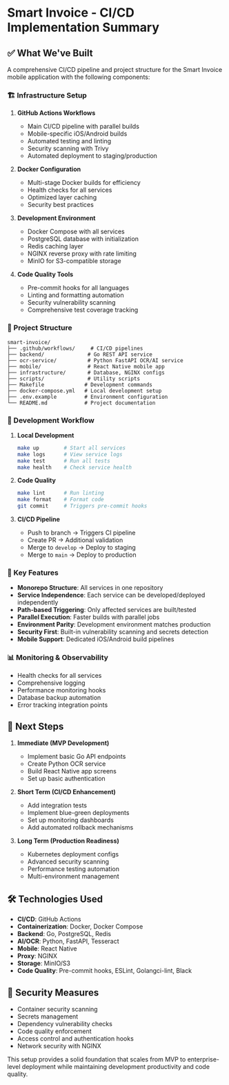# Smart Invoice - CI/CD Implementation Summary

## ✅ What We've Built

A comprehensive CI/CD pipeline and project structure for the Smart Invoice mobile application with the following components:

### 🏗️ Infrastructure Setup

1. **GitHub Actions Workflows**
   - Main CI/CD pipeline with parallel builds
   - Mobile-specific iOS/Android builds
   - Automated testing and linting
   - Security scanning with Trivy
   - Automated deployment to staging/production

2. **Docker Configuration**
   - Multi-stage Docker builds for efficiency
   - Health checks for all services
   - Optimized layer caching
   - Security best practices

3. **Development Environment**
   - Docker Compose with all services
   - PostgreSQL database with initialization
   - Redis caching layer
   - NGINX reverse proxy with rate limiting
   - MinIO for S3-compatible storage

4. **Code Quality Tools**
   - Pre-commit hooks for all languages
   - Linting and formatting automation
   - Security vulnerability scanning
   - Comprehensive test coverage tracking

### 📁 Project Structure

```
smart-invoice/
├── .github/workflows/     # CI/CD pipelines
├── backend/              # Go REST API service
├── ocr-service/          # Python FastAPI OCR/AI service
├── mobile/               # React Native mobile app
├── infrastructure/       # Database, NGINX configs
├── scripts/              # Utility scripts
├── Makefile             # Development commands
├── docker-compose.yml   # Local development setup
├── .env.example         # Environment configuration
└── README.md            # Project documentation
```

### 🚀 Development Workflow

1. **Local Development**
   ```bash
   make up        # Start all services
   make logs      # View service logs
   make test      # Run all tests
   make health    # Check service health
   ```

2. **Code Quality**
   ```bash
   make lint      # Run linting
   make format    # Format code
   git commit     # Triggers pre-commit hooks
   ```

3. **CI/CD Pipeline**
   - Push to branch → Triggers CI pipeline
   - Create PR → Additional validation
   - Merge to `develop` → Deploy to staging
   - Merge to `main` → Deploy to production

### 🔧 Key Features

- **Monorepo Structure**: All services in one repository
- **Service Independence**: Each service can be developed/deployed independently
- **Path-based Triggering**: Only affected services are built/tested
- **Parallel Execution**: Faster builds with parallel jobs
- **Environment Parity**: Development environment matches production
- **Security First**: Built-in vulnerability scanning and secrets detection
- **Mobile Support**: Dedicated iOS/Android build pipelines

### 📊 Monitoring & Observability

- Health checks for all services
- Comprehensive logging
- Performance monitoring hooks
- Database backup automation
- Error tracking integration points

## 🎯 Next Steps

1. **Immediate (MVP Development)**
   - Implement basic Go API endpoints
   - Create Python OCR service
   - Build React Native app screens
   - Set up basic authentication

2. **Short Term (CI/CD Enhancement)**
   - Add integration tests
   - Implement blue-green deployments
   - Set up monitoring dashboards
   - Add automated rollback mechanisms

3. **Long Term (Production Readiness)**
   - Kubernetes deployment configs
   - Advanced security scanning
   - Performance testing automation
   - Multi-environment management

## 🛠️ Technologies Used

- **CI/CD**: GitHub Actions
- **Containerization**: Docker, Docker Compose
- **Backend**: Go, PostgreSQL, Redis
- **AI/OCR**: Python, FastAPI, Tesseract
- **Mobile**: React Native
- **Proxy**: NGINX
- **Storage**: MinIO/S3
- **Code Quality**: Pre-commit hooks, ESLint, Golangci-lint, Black

## 🔐 Security Measures

- Container security scanning
- Secrets management
- Dependency vulnerability checks
- Code quality enforcement
- Access control and authentication hooks
- Network security with NGINX

This setup provides a solid foundation that scales from MVP to enterprise-level deployment while maintaining development productivity and code quality.
